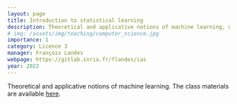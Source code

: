 ```yaml
---
layout: page
title: Introduction to statistical learning
description: Theoretical and applicative notions of machine learning, gradient descent, perceptron, Bayesian models, good practices, NLP etc.
# img: /assets/img/teaching/computer_science.jpg
importance: 1
category: Licence 3
manager: François Landes
webpage: https://gitlab.inria.fr/flandes/ias
year: 2022
---
```


Theoretical and applicative notions of machine learning. The class materials are available [here](https://gitlab.inria.fr/flandes/ias).
